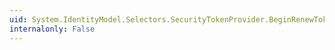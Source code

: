 ```yaml
---
uid: System.IdentityModel.Selectors.SecurityTokenProvider.BeginRenewToken(System.TimeSpan,System.IdentityModel.Tokens.SecurityToken,System.AsyncCallback,System.Object)
internalonly: False
---
```

